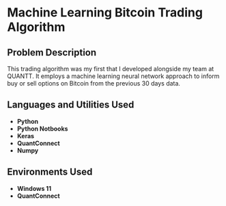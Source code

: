 <h1>Machine Learning Bitcoin Trading Algorithm</h1>

<h2>Problem Description</h2>
This trading algorithm was my first that I developed alongside my team at QUANTT. It employs a machine learning neural network approach to inform buy or sell options on Bitcoin from the previous 30 days data.
<br />



<h2>Languages and Utilities Used</h2>

- <b>Python</b>
- <b>Python Notbooks</b>
- <b>Keras</b>
- <b>QuantConnect</b>
- <b>Numpy</b>


<h2>Environments Used </h2>

- <b>Windows 11</b>
- <b>QuantConnect</b>
